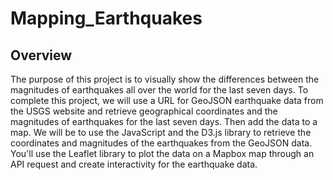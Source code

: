 # Mapping_Earthquakes

## Overview
The purpose of this project is to visually show the differences between the magnitudes of earthquakes all over the world for the last seven days. To complete this project, we will use a URL for GeoJSON earthquake data from the USGS website and retrieve geographical coordinates and the magnitudes of earthquakes for the last seven days. Then add the data to a map. We will be to use the JavaScript and the D3.js library to retrieve the coordinates and magnitudes of the earthquakes from the GeoJSON data. You'll use the Leaflet library to plot the data on a Mapbox map through an API request and create interactivity for the earthquake data.
